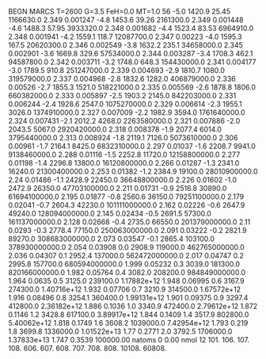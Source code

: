 BEGN
MARCS T=2600 G=3.5 FeH=0.0 MT=1.0
                  56
-5.0 1420.9 25.45 1166630.0 2.349 0.001247 
-4.8 1453.6 39.26 2161300.0 2.349 0.001448 
-4.6 1488.3 57.95 3933320.0 2.348 0.001682 
-4.4 1523.4 83.53 6964910.0 2.348 0.001941 
-4.2 1559.1 118.7 12087700.0 2.347 0.00223 
-4.0 1595.3 167.5 20620300.0 2.346 0.002549 
-3.8 1632.2 235.1 34658000.0 2.345 0.002901 
-3.6 1669.8 329.6 57534000.0 2.344 0.003287 
-3.4 1708.3 462.1 94587800.0 2.342 0.003711 
-3.2 1748.0 648.3 154430000.0 2.341 0.004177 
-3.0 1789.5 910.8 251247000.0 2.339 0.004693 
-2.9 1810.7 1080.0 319579000.0 2.337 0.004968 
-2.8 1832.6 1282.0 406879000.0 2.336 0.00526 
-2.7 1855.3 1521.0 518221000.0 2.335 0.005569 
-2.6 1878.8 1806.0 660382000.0 2.333 0.005897 
-2.5 1903.2 2145.0 842203000.0 2.331 0.006244 
-2.4 1928.6 2547.0 1075270000.0 2.329 0.006614 
-2.3 1955.1 3026.0 1374910000.0 2.327 0.007009 
-2.2 1982.9 3594.0 1761640000.0 2.324 0.007431 
-2.1 2012.2 4268.0 2263580000.0 2.321 0.007886 
-2.0 2043.5 5067.0 2920420000.0 2.318 0.008378 
-1.9 2077.4 6014.0 3795440000.0 2.313 0.008924 
-1.8 2119.1 7126.0 5073610000.0 2.306 0.00961 
-1.7 2164.1 8425.0 6832310000.0 2.297 0.01037 
-1.6 2208.7 9941.0 9138460000.0 2.288 0.01116 
-1.5 2252.8 11720.0 12158800000.0 2.277 0.01198 
-1.4 2296.8 13800.0 16120800000.0 2.266 0.01287 
-1.3 2341.0 16240.0 21300400000.0 2.253 0.01382 
-1.2 2384.9 19100.0 28010900000.0 2.24 0.01486 
-1.1 2428.9 22450.0 36648800000.0 2.226 0.01602 
-1.0 2472.9 26350.0 47703100000.0 2.211 0.01731 
-0.9 2516.8 30890.0 61694100000.0 2.195 0.01877 
-0.8 2560.6 36150.0 79251100000.0 2.179 0.02041 
-0.7 2604.3 42230.0 101111000000.0 2.162 0.02226 
-0.6 2647.9 49240.0 128094000000.0 2.145 0.02434 
-0.5 2691.5 57300.0 161137000000.0 2.128 0.02668 
-0.4 2735.0 66550.0 201379000000.0 2.11 0.0293 
-0.3 2778.4 77150.0 250063000000.0 2.091 0.03222 
-0.2 2821.9 89270.0 308683000000.0 2.073 0.03547 
-0.1 2865.4 103100.0 378930000000.0 2.054 0.03908 
0.0 2908.9 119000.0 462765000000.0 2.036 0.04307 
0.1 2952.4 137000.0 562472000000.0 2.017 0.04747 
0.2 2995.8 157700.0 680594000000.0 1.999 0.05232 
0.3 3039.0 181300.0 820166000000.0 1.982 0.05764 
0.4 3082.0 208200.0 984849000000.0 1.964 0.0635 
0.5 3125.0 239100.0 1.17882e+12 1.948 0.06995 
0.6 3167.9 274300.0 1.40716e+12 1.932 0.07706 
0.7 3210.9 314500.0 1.67572e+12 1.916 0.08496 
0.8 3254.1 360400.0 1.99131e+12 1.901 0.09375 
0.9 3297.4 412800.0 2.36182e+12 1.886 0.1036 
1.0 3340.9 472400.0 2.79612e+12 1.872 0.1146 
1.2 3428.8 617100.0 3.89917e+12 1.844 0.1409 
1.4 3517.9 802800.0 5.40062e+12 1.818 0.1749 
1.6 3608.2 1039000.0 7.42954e+12 1.793 0.219 
1.8 3699.8 1336000.0 1.01522e+13 1.77 0.2771 
2.0 3792.5 1706000.0 1.37833e+13 1.747 0.3539 
100000.00
natoms              0      0.00
nmol          12
          101.         106.       107.      108.         606.        607.        608.
          707.         708.       808.    10108.       60808.
